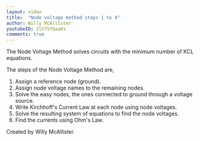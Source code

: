 ```yaml
---
layout: video
title:  "Node voltage method steps 1 to 4"
author: Willy McAllister
youtubeID: 2lY757QaaKs
comments: true
---
```


The Node Voltage Method solves circuits with the minimum number of KCL equations. 

The steps of the Node Voltage Method are,  

1. Assign a reference node (ground).
2. Assign node voltage names to the remaining nodes.
3. Solve the easy nodes, the ones connected to ground through a voltage source.
4. Write Kirchhoff's Current Law at each node using node voltages.
5. Solve the resulting system of equations to find the node voltages.
6. Find the currents using Ohm's Law.

Created by Willy McAllister.
